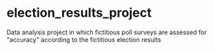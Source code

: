 # election_results_project
Data analysis project in which fictitious poll surveys are assessed for "accuracy" according to the fictitious election results
